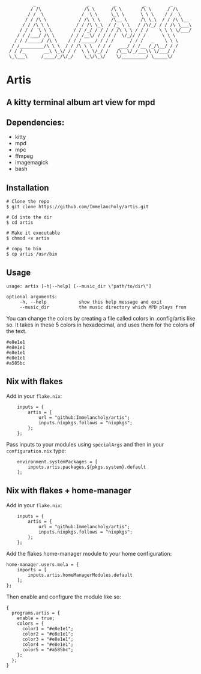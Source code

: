 ```
          _                   _         _          _         _        
         / /\                /\ \      /\ \       /\ \      / /\      
        / /  \              /  \ \     \_\ \      \ \ \    / /  \     
       / / /\ \            / /\ \ \    /\__ \     /\ \_\  / / /\ \__  
      / / /\ \ \          / / /\ \_\  / /_ \ \   / /\/_/ / / /\ \___\ 
     / / /  \ \ \        / / /_/ / / / / /\ \ \ / / /    \ \ \ \/___/ 
    / / /___/ /\ \      / / /__\/ / / / /  \/_// / /      \ \ \       
   / / /_____/ /\ \    / / /_____/ / / /      / / /   _    \ \ \      
  / /_________/\ \ \  / / /\ \ \  / / /   ___/ / /__ /_/\__/ / /      
 / / /_       __\ \_\/ / /  \ \ \/_/ /   /\__\/_/___\\ \/___/ /       
 \_\___\     /____/_/\/_/    \_\/\_\/    \/_________/ \_____\/                                                                            
```                                                                  
# Artis
## A kitty terminal album art view for mpd

## Dependencies:
* kitty
* mpd
* mpc
* ffmpeg
* imagemagick
* bash

## Installation
```
# Clone the repo
$ git clone https://github.com/Immelancholy/artis.git

# Cd into the dir
$ cd artis

# Make it executable
$ chmod +x artis

# copy to bin
$ cp artis /usr/bin
```

## Usage
```
usage: artis [-h|--help] [--music_dir \"path/to/dir\"]

optional arguments:
	 -h, --help            show this help message and exit
	 --music_dir           the music directory which MPD plays from
```
You can change the colors by creating a file called colors in .config/artis like so. It takes in these 5 colors in hexadecimal, and uses them for the colors of the text.
```
#e8e1e1
#e8e1e1
#e8e1e1
#e8e1e1
#a585bc
```

## Nix with flakes

Add in your ```flake.nix```:

```
    inputs = {
        artis = {
            url = "github:Immelancholy/artis";
            inputs.nixpkgs.follows = "nixpkgs";
        };
    };
```
Pass inputs to your modules using ```specialArgs``` and then in your ```configuration.nix``` type:

```
    environment.systemPackages = [
        inputs.artis.packages.${pkgs.system}.default
    ];
```

## Nix with flakes + home-manager

Add in your ```flake.nix```:

```
    inputs = {
        artis = {
            url = "github:Immelancholy/artis";
            inputs.nixpkgs.follows = "nixpkgs";
        };
    };
```

Add the flakes home-manager module to your home configuration:

```
home-manager.users.mela = {
    imports = [
        inputs.artis.homeManagerModules.default
    ];
};
```

Then enable and configure the module like so:

```
{
  programs.artis = {
    enable = true;
    colors = {
      color1 = "#e8e1e1";
      color2 = "#e8e1e1";
      color3 = "#e8e1e1";
      color4 = "#e8e1e1";
      color5 = "#a585bc";
    };
  };
}
```
